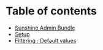 # Table of contents

* [Sunshine Admin Bundle](README.md)
* [Setup](setup.md)
* [Filtering : Default values](filtering-default-values.md)

